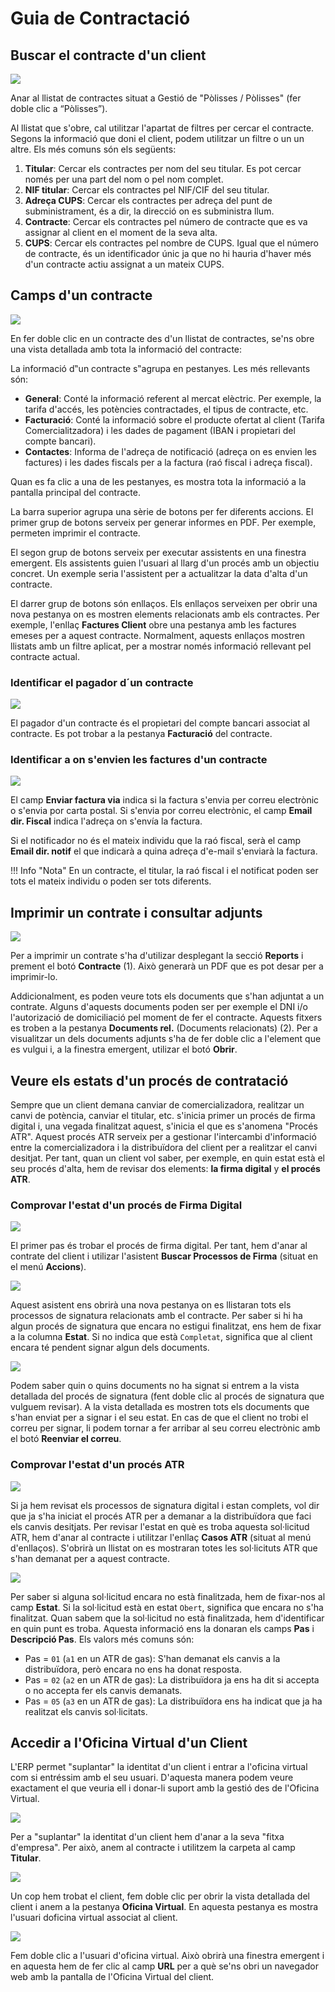 # Guia de Contractació

## Buscar el contracte d'un client

![](_static/manual_erp/4a_menu.png)

Anar al llistat de contractes situat a Gestió de "Pòlisses / Pòlisses" (fer doble clic a “Pòlisses”).

Al llistat que s'obre, cal utilitzar l'apartat de filtres per cercar el contracte.
Segons la informació que doni el client, podem utilitzar un filtre o un un altre. Els més comuns són els següents:

1. **Titular**: Cercar els contractes per nom del seu titular. Es pot cercar només per una part del nom o pel nom complet.
2. **NIF titular**: Cercar els contractes pel NIF/CIF del seu titular.
3. **Adreça CUPS**: Cercar els contractes per adreça del punt de subministrament, és a dir, la direcció on es subministra llum.
4. **Contracte**: Cercar els contractes pel número de contracte que es va assignar al client en el moment de la seva alta.
5. **CUPS**: Cercar els contractes pel nombre de CUPS. Igual que el número de contracte, és un identificador únic ja que no
hi hauria d'haver més d'un contracte actiu assignat a un mateix CUPS.

## Camps d'un contracte

![](_static/manual_erp/5a_menu.png)

En fer doble clic en un contracte des d'un llistat de contractes, se'ns obre una vista detallada amb tota la informació
del contracte:

La informació d‟un contracte s‟agrupa en pestanyes. Les més rellevants són:

* **General**: Conté la informació referent al mercat elèctric. Per exemple, la tarifa d'accés, les potències contractades,
el tipus de contracte, etc.
* **Facturació**: Conté la informació sobre el producte ofertat al client (Tarifa Comercialitzadora) i les dades de pagament
(IBAN i propietari del compte bancari).
* **Contactes**: Informa de l'adreça de notificació (adreça on es envien les factures) i les dades fiscals per a la factura
(raó fiscal i adreça fiscal).
 
Quan es fa clic a una de les pestanyes, es mostra tota la informació a la pantalla principal del contracte.

La barra superior agrupa una sèrie de botons per fer diferents accions. El primer grup de botons serveix per generar
informes en PDF. Per exemple, permeten imprimir el contracte.

El segon grup de botons serveix per executar assistents en una finestra emergent. Els assistents guien l'usuari al
llarg d'un procés amb un objectiu concret. Un exemple seria l'assistent per a actualitzar la data d'alta d'un contracte.

El darrer grup de botons són enllaços. Els enllaços serveixen per obrir una nova pestanya on es mostren elements
relacionats amb els contractes. Per exemple, l'enllaç **Factures Client** obre una pestanya amb les factures emeses per
a aquest contracte. Normalment, aquests enllaços mostren llistats amb un filtre aplicat, per a mostrar només informació
rellevant pel contracte actual.

### Identificar el pagador d´un contracte

![](_static/manual_erp/6a_menu.png)

El pagador d'un contracte és el propietari del compte bancari associat al contracte. Es pot trobar a la pestanya
**Facturació** del contracte.

### Identificar a on s'envien les factures d'un contracte

![](_static/manual_erp/17a_menu.png)

El camp **Enviar factura via** indica si la factura s'envia per correu electrònic o s'envia por carta postal.
Si s'envia por correu electrònic, el camp **Email dir. Fiscal** indica l'adreça on s'envía la factura.

Si el notificador no és el mateix individu que la raó fiscal, serà el camp **Email dir. notif** el que indicarà
a quina adreça d'e-mail s'enviarà la factura.

!!! Info "Nota"
    En un contracte, el titular, la raó fiscal i el notificat poden ser tots el mateix individu o poden ser tots diferents.

## Imprimir un contrate i consultar adjunts

![](_static/manual_erp/18_menu.png)

Per a imprimir un contrate s'ha d'utilizar desplegant la secció **Reports** i prement el botó **Contracte** (1).
Això generarà un PDF que es pot desar per a imprimir-lo.

Addicionalment, es poden veure tots els documents que s'han adjuntat a un contrate.
Alguns d'aquests documents poden ser per exemple el DNI i/o l'autorizació de domiciliació pel moment de fer el contracte.
Aquests fitxers es troben a la pestanya **Documents rel.** (Documents relacionats) (2). Per a visualitzar un dels documents
adjunts s'ha de fer doble clic a l'element que es vulgui i, a la finestra emergent, utilizar el botó **Obrir**.

## Veure els estats d'un procés de contratació

Sempre que un client demana canviar de comercializadora, realitzar un canvi de potència, canviar el titular, etc. s'inicia
primer un procés de firma digital i, una vegada finalitzat aquest, s'inicia el que es s'anomena "Procés ATR".
Aquest procés ATR serveix per a gestionar l'intercambi d'informació entre la comercializadora i la distribuïdora del
client per a realitzar el canvi desitjat. Per tant, quan un client vol saber, per exemple, en quin estat està el seu
procés d'alta, hem de revisar dos elements: **la firma digital** y **el procés ATR**.

### Comprovar l'estat d'un procés de Firma Digital

![](_static/manual_erp/19a_menu.png)

El primer pas és trobar el procés de firma digital. Per tant, hem d'anar al contrate del client i utilizar l'asistent
**Buscar Processos de Firma** (situat en el menú **Accions**).

![](_static/manual_erp/20a_menu.png)

Aquest asistent ens obrirà una nova pestanya on es llistaran tots els processos de signatura relacionats amb el contracte.
Per saber si hi ha algun procés de signatura que encara no estigui finalitzat, ens hem de fixar a la columna **Estat**.
Si no indica que està `Completat`, significa que al client encara té pendent signar algun dels documents.

![](_static/manual_erp/21a_menu.png)

Podem saber quin o quins documents no ha signat si entrem a la vista detallada del procés de signatura (fent doble clic
al procés de signatura que vulguem revisar). A la vista detallada es mostren tots els documents que s'han enviat per a
signar i el seu estat. En cas de que el client no trobi el correu per signar, li podem tornar a fer arribar al seu correu
electrònic amb el botó **Reenviar el correu**.

### Comprovar l'estat d'un procés ATR

![](_static/manual_erp/22a_menu.png)

Si ja hem revisat els processos de signatura digital i estan complets, vol dir que ja s'ha iniciat el procés ATR
per a demanar a la distribuïdora que faci els canvis desitjats. Per revisar l'estat en què es troba aquesta sol·licitud
ATR, hem d'anar al contracte i utilitzar l'enllaç **Casos ATR** (situat al menú d'enllaços).
S'obrirà un llistat on es mostraran totes les sol·licituts ATR que s'han demanat per a aquest contracte.

![](_static/manual_erp/23a_menu.png)

Per saber si alguna sol·licitud encara no està finalitzada, hem de fixar-nos al camp **Estat**. Si la sol·licitud està
en estat `Obert`, significa que encara no s'ha finalitzat.
Quan sabem que la sol·licitud no està finalitzada, hem d'identificar en quin punt es troba. Aquesta informació ens la
donaran els camps **Pas** i **Descripció Pas**. Els valors més comuns són:
- Pas = `01` (`a1` en un ATR de gas): S'han demanat els canvis a la distribuïdora, però encara no ens ha donat resposta.
- Pas = `02` (`a2` en un ATR de gas): La distribuïdora ja ens ha dit si accepta o no accepta fer els canvis demanats.
- Pas = `05` (`a3` en un ATR de gas): La distribuïdora ens ha indicat que ja ha realitzat els canvis sol·licitats.

## Accedir a l'Oficina Virtual d'un Client

L'ERP permet "suplantar" la identitat d'un client i entrar a l'oficina virtual com si entréssim amb el seu usuari.
D'aquesta manera podem veure exactament el que veuria ell i donar-li suport amb la gestió des de l'Oficina Virtual.

![](_static/manual_erp/24a_menu.png)

Per a "suplantar" la identitat d'un client hem d'anar a la seva "fitxa d'empresa". Per això, anem al contracte i utilitzem
la carpeta al camp **Titular**.

![](_static/manual_erp/25a_menu.png)

Un cop hem trobat el client, fem doble clic per obrir la vista detallada del client i anem a la pestanya **Oficina Virtual**.
En aquesta pestanya es mostra l'usuari doficina virtual associat al client.

![](_static/manual_erp/26a_menu.png)

Fem doble clic a l'usuari d'oficina virtual. Això obrirà una finestra emergent i en aquesta hem de fer clic al camp
**URL** per a què se'ns obri un navegador web amb la pantalla de l'Oficina Virtual del client.
